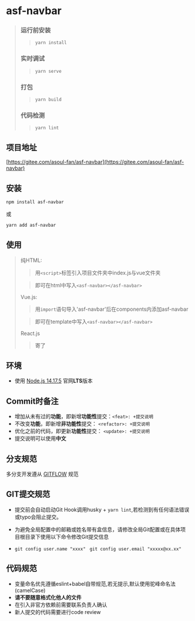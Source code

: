 # asf-navbar

>### 运行前安装
>>`yarn install`
>### 实时调试
>>`yarn serve`
>### 打包
>>`yarn build`
>### 代码检测
>>`yarn lint`

## 项目地址
[https://gitee.com/asoul-fan/asf-navbar](https://gitee.com/asoul-fan/asf-navbar)

## 安装
```bash
npm install asf-navbar
```
或
```bash
yarn add asf-navbar
```

## 使用
>纯HTML:
>>用`<script>`标签引入项目文件夹中index.js与vue文件夹
>
>>即可在html中写入`<asf-navbar></asf-navbar>`
> 
>Vue.js:
> 
>> 用`import`语句导入'asf-navbar'后在components内添加asf-navbar
> 
>> 即可在template中写入`<asf-navbar></asf-navbar>`
> 
>React.js
> 
>> 寄了
## 环境
* 使用 [Node.js 14.17.5](http://nodejs.cn/download/current/) 官网**LTS**版本

## Commit时备注
* 增加从未有过的**功能**，即新增**功能性**提交：`<feat>: +提交说明`
* 不改变**功能**，即新增**非功能性**提交： `<refactor>: +提交说明`
* 优化之前的代码，即更新**功能性**提交： `<update>: +提交说明`
* 提交说明可以使用**中文**

## 分支规范
多分支开发遵从 [GITFLOW](https://datasift.github.io/gitflow/IntroducingGitFlow.html#:~:text=GitFlow%20is%20a%20branching%20model,and%20scaling%20the%20development%20team.) 规范

## GIT提交规范
* 提交前会自动启动Git Hook调用husky + `yarn lint`,若检测到有任何语法错误或typo会阻止提交。

* 为避免全局配置中的邮箱或姓名带有盒信息，请修改全局Git配置或在具体项目根目录下使用以下命令修改Git提交信息

* `git config user.name "xxxx"` ` git config user.email "xxxxx@xx.xx"`

## 代码规范
* 变量命名优先遵循eslint+babel自带规范,若无提示,默认使用驼峰命名法(camelCase)
* **请不要随意格式化他人的文件**
* 在引入非官方依赖前需要联系负责人确认
* 新人提交的代码需要进行code review
